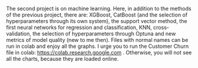 The second project is on machine learning. Here, in addition to the methods of the previous project, there are: XGBoost, CatBoost (and the selection of hyperparameters through its own system), the support vector method, the first neural networks for regression and classification, KNN, cross-validation, the selection of hyperparameters through Optuna and new metrics of model quality (new to me then).
Files with normal names can be run in colab and enjoy all the graphs. I urge you to run the Customer Churn file in colab: https://colab.research.google.com . Otherwise, you will not see all the charts, because they are loaded online.
